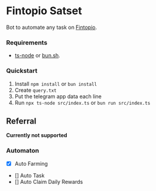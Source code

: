 # Fintopio Satset

Bot to automate any task on [Fintopio](https://t.me/fintopio/wallet).

### Requirements

- [ts-node](https://typestrong.org/ts-node/) or [bun.sh](https://bun.sh/).

### Quickstart

1. Install `npm install` or `bun install`
2. Create `query.txt`
3. Put the telegram app data each line
4. Run `npx ts-node src/index.ts` or `bun run src/index.ts`

## Referral

**Currently not supported**

### Automaton

- [x] Auto Farming
- [] Auto Task
- [] Auto Claim Daily Rewards
